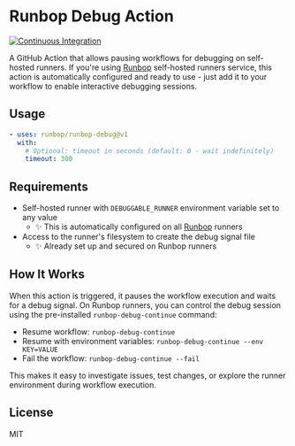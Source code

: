 # Runbop Debug Action

[![Continuous Integration](https://github.com/Geekoosh/runbop-debug/actions/workflows/ci.yml/badge.svg)](https://github.com/Geekoosh/runbop-debug/actions/workflows/ci.yml)

A GitHub Action that allows pausing workflows for debugging on self-hosted runners. If you're using [Runbop](https://runbop.com) self-hosted runners service, this action is automatically configured and ready to use - just add it to your workflow to enable interactive debugging sessions.

## Usage

```yaml
- uses: runbop/runbop-debug@v1
  with:
    # Optional: timeout in seconds (default: 0 - wait indefinitely)
    timeout: 300
```

## Requirements

- Self-hosted runner with `DEBUGGABLE_RUNNER` environment variable set to any value
  - ✨ This is automatically configured on all [Runbop](https://runbop.com) runners
- Access to the runner's filesystem to create the debug signal file
  - ✨ Already set up and secured on Runbop runners

## How It Works

When this action is triggered, it pauses the workflow execution and waits for a debug signal. On Runbop runners, you can control the debug session using the pre-installed `runbop-debug-continue` command:

- Resume workflow: `runbop-debug-continue`
- Resume with environment variables: `runbop-debug-continue --env KEY=VALUE`
- Fail the workflow: `runbop-debug-continue --fail`

This makes it easy to investigate issues, test changes, or explore the runner environment during workflow execution.

## License

MIT

